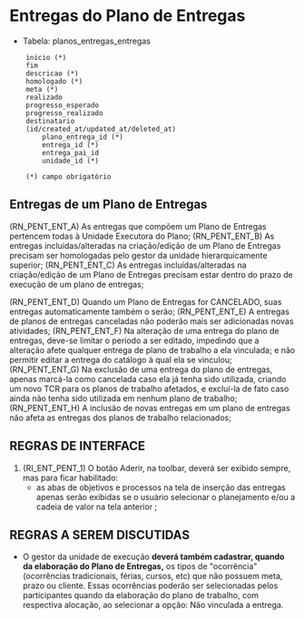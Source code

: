 # Entregas do Plano de Entregas

- Tabela: planos_entregas_entregas

~~~text
    inicio (*)
    fim
    descricao (*)
    homologado (*)
    meta (*)
    realizado
    progresso_esperado
    progresso_realizado
    destinatario
    (id/created_at/updated_at/deleted_at)
        plano_entrega_id (*)
        entrega_id (*)
        entrega_pai_id
        unidade_id (*)

    (*) campo obrigatório
~~~

## Entregas de um Plano de Entregas

(RN_PENT_ENT_A) As entregas que compõem um Plano de Entregas pertencem todas à Unidade Executora do Plano;
(RN_PENT_ENT_B) As entregas incluídas/alteradas na criação/edição de um Plano de Entregas precisam ser homologadas pelo gestor da unidade hierarquicamente superior;
(RN_PENT_ENT_C) As entregas incluídas/alteradas na criação/edição de um Plano de Entregas precisam estar dentro do prazo de execução de um plano de entregas;

(RN_PENT_ENT_D) Quando um Plano de Entregas for CANCELADO, suas entregas automaticamente também o serão;
(RN_PENT_ENT_E) A entregas de planos de entregas canceladas não poderão mais ser adicionadas novas atividades;
(RN_PENT_ENT_F) Na alteração de uma entrega do plano de entregas, deve-se limitar o período a ser editado, impedindo que a alteração afete qualquer entrega de plano de trabalho a ela vinculada; e não permitir editar a entrega do catálogo à qual ela se vinculou;
(RN_PENT_ENT_G) Na exclusão de uma entrega do plano de entregas, apenas marcá-la como cancelada caso ela já tenha sido utilizada, criando um novo TCR para os planos de trabalho afetados, e excluí-la de fato caso ainda não tenha sido utilizada em nenhum plano de trabalho;
(RN_PENT_ENT_H) A inclusão de novas entregas em um plano de entregas não afeta as entregas dos planos de trabalho relacionados;

## REGRAS DE INTERFACE

1. (RI_ENT_PENT_1) O botão Aderir, na toolbar, deverá ser exibido sempre, mas para ficar habilitado:
    - as abas de objetivos e processos na tela de inserção das entregas apenas serão exibidas se o usuário selecionar o planejamento e/ou a cadeia de valor na tela anterior ;

## REGRAS A SEREM DISCUTIDAS

- O gestor da unidade de execução **deverá também cadastrar, quando da elaboração do Plano de Entregas,** os tipos de "ocorrência" (ocorrências tradicionais, férias, cursos, etc) que não possuem meta, prazo ou cliente. Essas ocorrências poderão ser selecionadas pelos participantes quando da elaboração do plano de trabalho, com respectiva alocação, ao selecionar a opção: Não vinculada a entrega.
